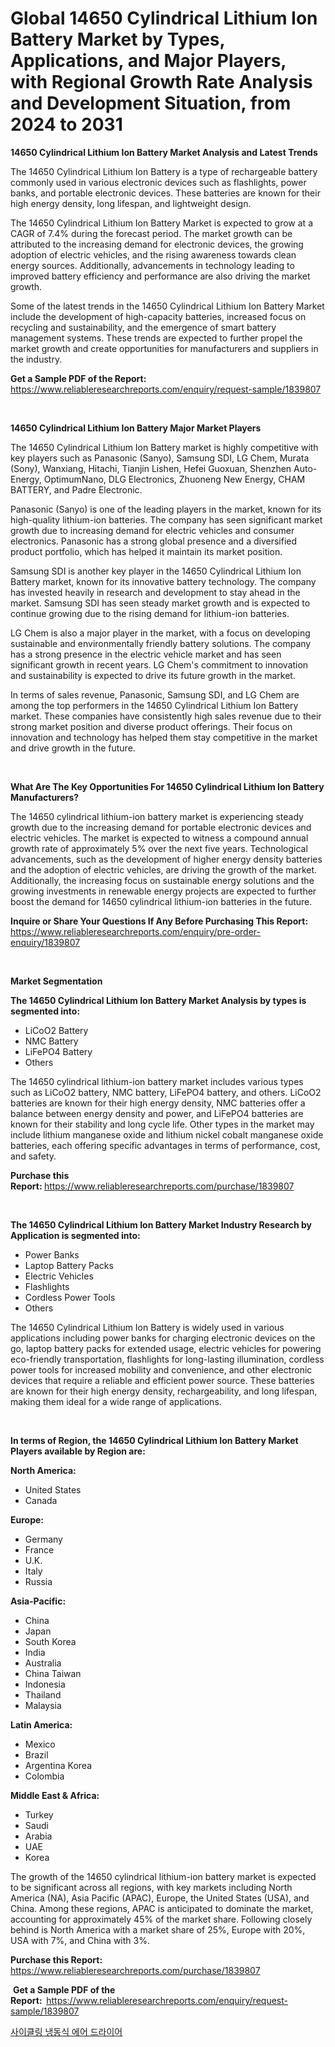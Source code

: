 <p><h1>Global 14650 Cylindrical Lithium Ion Battery Market by Types, Applications, and Major Players, with Regional Growth Rate Analysis and Development Situation, from 2024 to 2031</h1></p><p><strong>14650 Cylindrical Lithium Ion Battery Market Analysis and Latest Trends</strong></p>
<p><p>The 14650 Cylindrical Lithium Ion Battery is a type of rechargeable battery commonly used in various electronic devices such as flashlights, power banks, and portable electronic devices. These batteries are known for their high energy density, long lifespan, and lightweight design.</p><p>The 14650 Cylindrical Lithium Ion Battery Market is expected to grow at a CAGR of 7.4% during the forecast period. The market growth can be attributed to the increasing demand for electronic devices, the growing adoption of electric vehicles, and the rising awareness towards clean energy sources. Additionally, advancements in technology leading to improved battery efficiency and performance are also driving the market growth.</p><p>Some of the latest trends in the 14650 Cylindrical Lithium Ion Battery Market include the development of high-capacity batteries, increased focus on recycling and sustainability, and the emergence of smart battery management systems. These trends are expected to further propel the market growth and create opportunities for manufacturers and suppliers in the industry.</p></p>
<p><strong>Get a Sample PDF of the Report:&nbsp;</strong> <a href="https://www.reliableresearchreports.com/enquiry/request-sample/1839807">https://www.reliableresearchreports.com/enquiry/request-sample/1839807</a></p>
<p>&nbsp;</p>
<p><strong>14650 Cylindrical Lithium Ion Battery Major Market Players</strong></p>
<p><p>The 14650 Cylindrical Lithium Ion Battery market is highly competitive with key players such as Panasonic (Sanyo), Samsung SDI, LG Chem, Murata (Sony), Wanxiang, Hitachi, Tianjin Lishen, Hefei Guoxuan, Shenzhen Auto-Energy, OptimumNano, DLG Electronics, Zhuoneng New Energy, CHAM BATTERY, and Padre Electronic. </p><p>Panasonic (Sanyo) is one of the leading players in the market, known for its high-quality lithium-ion batteries. The company has seen significant market growth due to increasing demand for electric vehicles and consumer electronics. Panasonic has a strong global presence and a diversified product portfolio, which has helped it maintain its market position.</p><p>Samsung SDI is another key player in the 14650 Cylindrical Lithium Ion Battery market, known for its innovative battery technology. The company has invested heavily in research and development to stay ahead in the market. Samsung SDI has seen steady market growth and is expected to continue growing due to the rising demand for lithium-ion batteries.</p><p>LG Chem is also a major player in the market, with a focus on developing sustainable and environmentally friendly battery solutions. The company has a strong presence in the electric vehicle market and has seen significant growth in recent years. LG Chem's commitment to innovation and sustainability is expected to drive its future growth in the market.</p><p>In terms of sales revenue, Panasonic, Samsung SDI, and LG Chem are among the top performers in the 14650 Cylindrical Lithium Ion Battery market. These companies have consistently high sales revenue due to their strong market position and diverse product offerings. Their focus on innovation and technology has helped them stay competitive in the market and drive growth in the future.</p></p>
<p>&nbsp;</p>
<p><strong>What Are The Key Opportunities For 14650 Cylindrical Lithium Ion Battery Manufacturers?</strong></p>
<p><p>The 14650 cylindrical lithium-ion battery market is experiencing steady growth due to the increasing demand for portable electronic devices and electric vehicles. The market is expected to witness a compound annual growth rate of approximately 5% over the next five years. Technological advancements, such as the development of higher energy density batteries and the adoption of electric vehicles, are driving the growth of the market. Additionally, the increasing focus on sustainable energy solutions and the growing investments in renewable energy projects are expected to further boost the demand for 14650 cylindrical lithium-ion batteries in the future.</p></p>
<p><strong>Inquire or Share Your Questions If Any Before Purchasing This Report:</strong> <a href="https://www.reliableresearchreports.com/enquiry/pre-order-enquiry/1839807">https://www.reliableresearchreports.com/enquiry/pre-order-enquiry/1839807</a></p>
<p>&nbsp;</p>
<p><strong>Market Segmentation</strong></p>
<p><strong>The 14650 Cylindrical Lithium Ion Battery Market Analysis by types is segmented into:</strong></p>
<p><ul><li>LiCoO2 Battery</li><li>NMC Battery</li><li>LiFePO4 Battery</li><li>Others</li></ul></p>
<p><p>The 14650 cylindrical lithium-ion battery market includes various types such as LiCoO2 battery, NMC battery, LiFePO4 battery, and others. LiCoO2 batteries are known for their high energy density, NMC batteries offer a balance between energy density and power, and LiFePO4 batteries are known for their stability and long cycle life. Other types in the market may include lithium manganese oxide and lithium nickel cobalt manganese oxide batteries, each offering specific advantages in terms of performance, cost, and safety.</p></p>
<p><strong>Purchase this Report:&nbsp;</strong><a href="https://www.reliableresearchreports.com/purchase/1839807">https://www.reliableresearchreports.com/purchase/1839807</a></p>
<p>&nbsp;</p>
<p><strong>The 14650 Cylindrical Lithium Ion Battery Market Industry Research by Application is segmented into:</strong></p>
<p><ul><li>Power Banks</li><li>Laptop Battery Packs</li><li>Electric Vehicles</li><li>Flashlights</li><li>Cordless Power Tools</li><li>Others</li></ul></p>
<p><p>The 14650 Cylindrical Lithium Ion Battery is widely used in various applications including power banks for charging electronic devices on the go, laptop battery packs for extended usage, electric vehicles for powering eco-friendly transportation, flashlights for long-lasting illumination, cordless power tools for increased mobility and convenience, and other electronic devices that require a reliable and efficient power source. These batteries are known for their high energy density, rechargeability, and long lifespan, making them ideal for a wide range of applications.</p></p>
<p>&nbsp;</p>
<p><strong>In terms of Region, the 14650 Cylindrical Lithium Ion Battery Market Players available by Region are:</strong></p>
<p>
    <p> <strong> North America: </strong>
        <ul>
            <li>United States</li>
            <li>Canada</li>
        </ul>
        </p> 
    <p> <strong> Europe: </strong>
        <ul>
            <li>Germany</li>
            <li>France</li>
            <li>U.K.</li>
            <li>Italy</li>
            <li>Russia</li>
        </ul>
        </p> 
    <p> <strong> Asia-Pacific: </strong>
        <ul>
            <li>China</li>
            <li>Japan</li>
            <li>South Korea</li>
            <li>India</li>
            <li>Australia</li>
            <li>China Taiwan</li>
            <li>Indonesia</li>
            <li>Thailand</li>
            <li>Malaysia</li>
        </ul>
        </p> 
    <p> <strong> Latin America: </strong>
        <ul>
            <li>Mexico</li>
            <li>Brazil</li>
            <li>Argentina Korea</li>
            <li>Colombia</li>
        </ul>
        </p> 
    <p> <strong> Middle East & Africa: </strong>
        <ul>
            <li>Turkey</li>
            <li>Saudi</li>
            <li>Arabia</li>
            <li>UAE</li>
            <li>Korea</li>
        </ul>
    </p>
    </p>
<p><p>The growth of the 14650 cylindrical lithium-ion battery market is expected to be significant across all regions, with key markets including North America (NA), Asia Pacific (APAC), Europe, the United States (USA), and China. Among these regions, APAC is anticipated to dominate the market, accounting for approximately 45% of the market share. Following closely behind is North America with a market share of 25%, Europe with 20%, USA with 7%, and China with 3%.</p></p>
<p><strong>Purchase this Report: </strong><a href="https://www.reliableresearchreports.com/purchase/1839807">https://www.reliableresearchreports.com/purchase/1839807</a></p>
<p>&nbsp;<strong>Get a Sample PDF of the Report:&nbsp;&nbsp;</strong><a href="https://www.reliableresearchreports.com/enquiry/request-sample/1839807">https://www.reliableresearchreports.com/enquiry/request-sample/1839807</a></p>
<p><strong></strong></p>
<p><p><a href="https://github.com/AlbertotDouglas44367/Market-Research-Report-List-1/blob/main/519649215776.md">사이클링 냉동식 에어 드라이어</a></p></p>